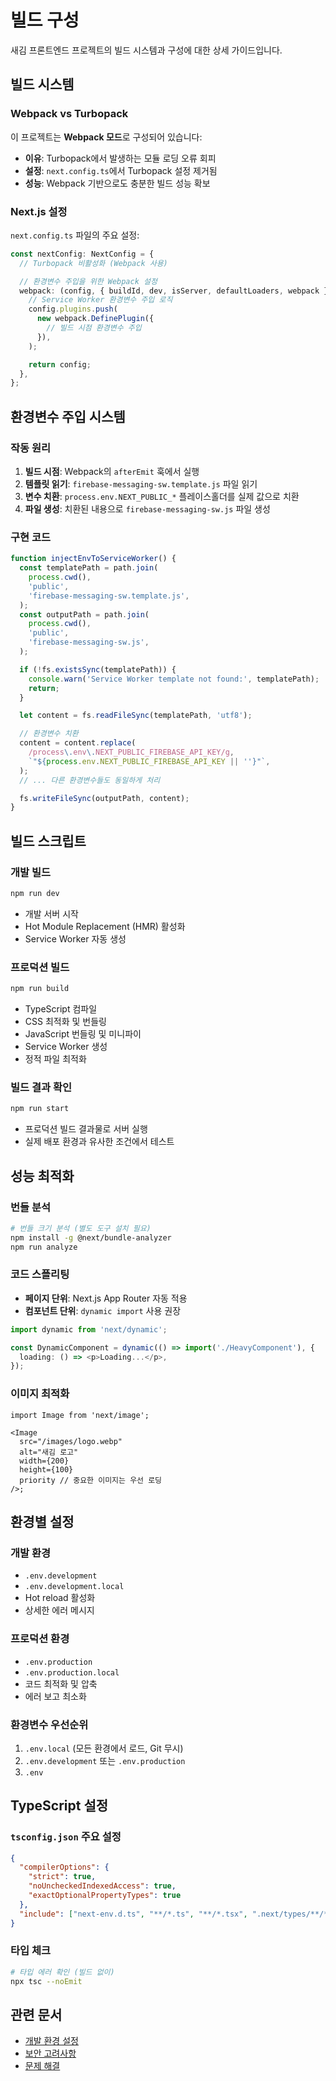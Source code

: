 # 빌드 구성

새김 프론트엔드 프로젝트의 빌드 시스템과 구성에 대한 상세 가이드입니다.

## 빌드 시스템

### Webpack vs Turbopack

이 프로젝트는 **Webpack 모드**로 구성되어 있습니다:

- **이유**: Turbopack에서 발생하는 모듈 로딩 오류 회피
- **설정**: `next.config.ts`에서 Turbopack 설정 제거됨
- **성능**: Webpack 기반으로도 충분한 빌드 성능 확보

### Next.js 설정

`next.config.ts` 파일의 주요 설정:

```typescript
const nextConfig: NextConfig = {
  // Turbopack 비활성화 (Webpack 사용)

  // 환경변수 주입을 위한 Webpack 설정
  webpack: (config, { buildId, dev, isServer, defaultLoaders, webpack }) => {
    // Service Worker 환경변수 주입 로직
    config.plugins.push(
      new webpack.DefinePlugin({
        // 빌드 시점 환경변수 주입
      }),
    );

    return config;
  },
};
```

## 환경변수 주입 시스템

### 작동 원리

1. **빌드 시점**: Webpack의 `afterEmit` 훅에서 실행
2. **템플릿 읽기**: `firebase-messaging-sw.template.js` 파일 읽기
3. **변수 치환**: `process.env.NEXT_PUBLIC_*` 플레이스홀더를 실제 값으로 치환
4. **파일 생성**: 치환된 내용으로 `firebase-messaging-sw.js` 파일 생성

### 구현 코드

```typescript
function injectEnvToServiceWorker() {
  const templatePath = path.join(
    process.cwd(),
    'public',
    'firebase-messaging-sw.template.js',
  );
  const outputPath = path.join(
    process.cwd(),
    'public',
    'firebase-messaging-sw.js',
  );

  if (!fs.existsSync(templatePath)) {
    console.warn('Service Worker template not found:', templatePath);
    return;
  }

  let content = fs.readFileSync(templatePath, 'utf8');

  // 환경변수 치환
  content = content.replace(
    /process\.env\.NEXT_PUBLIC_FIREBASE_API_KEY/g,
    `"${process.env.NEXT_PUBLIC_FIREBASE_API_KEY || ''}"`,
  );
  // ... 다른 환경변수들도 동일하게 처리

  fs.writeFileSync(outputPath, content);
}
```

## 빌드 스크립트

### 개발 빌드

```bash
npm run dev
```

- 개발 서버 시작
- Hot Module Replacement (HMR) 활성화
- Service Worker 자동 생성

### 프로덕션 빌드

```bash
npm run build
```

- TypeScript 컴파일
- CSS 최적화 및 번들링
- JavaScript 번들링 및 미니파이
- Service Worker 생성
- 정적 파일 최적화

### 빌드 결과 확인

```bash
npm run start
```

- 프로덕션 빌드 결과물로 서버 실행
- 실제 배포 환경과 유사한 조건에서 테스트

## 성능 최적화

### 번들 분석

```bash
# 번들 크기 분석 (별도 도구 설치 필요)
npm install -g @next/bundle-analyzer
npm run analyze
```

### 코드 스플리팅

- **페이지 단위**: Next.js App Router 자동 적용
- **컴포넌트 단위**: `dynamic import` 사용 권장

```typescript
import dynamic from 'next/dynamic';

const DynamicComponent = dynamic(() => import('./HeavyComponent'), {
  loading: () => <p>Loading...</p>,
});
```

### 이미지 최적화

```tsx
import Image from 'next/image';

<Image
  src="/images/logo.webp"
  alt="새김 로고"
  width={200}
  height={100}
  priority // 중요한 이미지는 우선 로딩
/>;
```

## 환경별 설정

### 개발 환경

- `.env.development`
- `.env.development.local`
- Hot reload 활성화
- 상세한 에러 메시지

### 프로덕션 환경

- `.env.production`
- `.env.production.local`
- 코드 최적화 및 압축
- 에러 보고 최소화

### 환경변수 우선순위

1. `.env.local` (모든 환경에서 로드, Git 무시)
2. `.env.development` 또는 `.env.production`
3. `.env`

## TypeScript 설정

### `tsconfig.json` 주요 설정

```json
{
  "compilerOptions": {
    "strict": true,
    "noUncheckedIndexedAccess": true,
    "exactOptionalPropertyTypes": true
  },
  "include": ["next-env.d.ts", "**/*.ts", "**/*.tsx", ".next/types/**/*.ts"]
}
```

### 타입 체크

```bash
# 타입 에러 확인 (빌드 없이)
npx tsc --noEmit
```

## 관련 문서

- [개발 환경 설정](./setup.md)
- [보안 고려사항](./security.md)
- [문제 해결](./troubleshooting.md)
